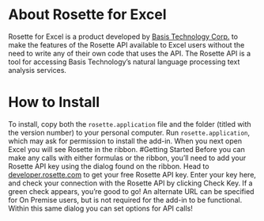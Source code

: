 # About Rosette for Excel  
Rosette for Excel is a product developed by [Basis Technology Corp.](basistech.com) to make the features of the Rosette API available to Excel users without the need to write any of their own code that uses the API. The Rosette API is a tool for accessing Basis Technology’s natural language processing text analysis services. 
# How to Install  
To install, copy both the `rosette.application` file and the folder (titled with the version number) to your personal computer. Run `rosette.application`, which may ask for permission to install the add-in. When you next open Excel you will see Rosette in the ribbon. 
#Getting Started
Before you can make any calls with either formulas or the ribbon, you’ll need to add your Rosette API key using the dialog found on the ribbon. Head to [developer.rosette.com](developer.rosette.com) to get your free Rosette API key. Enter your key here, and check your connection with the Rosette API by clicking Check Key. If a green check appears, you’re good to go! An alternate URL can be specified for On Premise users, but is not required for the add-in to be functional. Within this same dialog you can set options for API calls!
